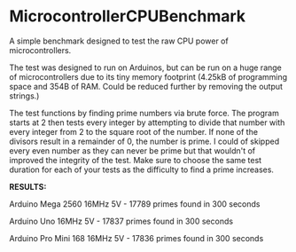 # MicrocontrollerCPUBenchmark
A simple benchmark designed to test the raw CPU power of microcontrollers. 

The test was designed to run on Arduinos, but can be run on a huge range of microcontrollers 
due to its tiny memory footprint (4.25kB of programming space and 354B of RAM. Could be reduced 
further by removing the output strings.)

The test functions by finding prime numbers via brute force. The program starts at 2 then tests 
every integer by attempting to divide that number with every integer from 2 to the square root 
of the number. If none of the divisors result in a remainder of 0, the number is prime.
I could of skipped every even number as they can never be prime but that wouldn't of improved 
the integrity of the test. Make sure to choose the same test duration for each of your tests 
as the difficulty to find a prime increases.


**RESULTS:**


Arduino Mega 2560 16MHz 5V - 17789 primes found in 300 seconds

Arduino Uno 16MHz 5V - 17837 primes found in 300 seconds

Arduino Pro Mini 168 16MHz 5V - 17836 primes found in 300 seconds